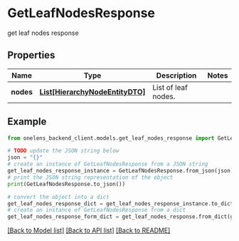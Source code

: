 # GetLeafNodesResponse

get leaf nodes response

## Properties

Name | Type | Description | Notes
------------ | ------------- | ------------- | -------------
**nodes** | [**List[HierarchyNodeEntityDTO]**](HierarchyNodeEntityDTO.md) | List of leaf nodes. | 

## Example

```python
from onelens_backend_client.models.get_leaf_nodes_response import GetLeafNodesResponse

# TODO update the JSON string below
json = "{}"
# create an instance of GetLeafNodesResponse from a JSON string
get_leaf_nodes_response_instance = GetLeafNodesResponse.from_json(json)
# print the JSON string representation of the object
print(GetLeafNodesResponse.to_json())

# convert the object into a dict
get_leaf_nodes_response_dict = get_leaf_nodes_response_instance.to_dict()
# create an instance of GetLeafNodesResponse from a dict
get_leaf_nodes_response_form_dict = get_leaf_nodes_response.from_dict(get_leaf_nodes_response_dict)
```
[[Back to Model list]](../README.md#documentation-for-models) [[Back to API list]](../README.md#documentation-for-api-endpoints) [[Back to README]](../README.md)


